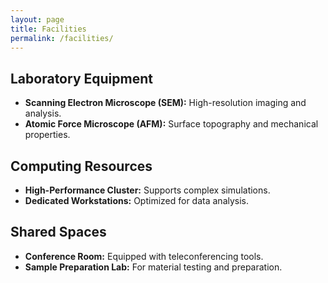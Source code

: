 ```yaml
---
layout: page
title: Facilities
permalink: /facilities/
---
```

## Laboratory Equipment
- **Scanning Electron Microscope (SEM):** High-resolution imaging and analysis.
- **Atomic Force Microscope (AFM):** Surface topography and mechanical properties.


## Computing Resources
- **High-Performance Cluster:** Supports complex simulations.
- **Dedicated Workstations:** Optimized for data analysis.


## Shared Spaces
- **Conference Room:** Equipped with teleconferencing tools.
- **Sample Preparation Lab:** For material testing and preparation.
